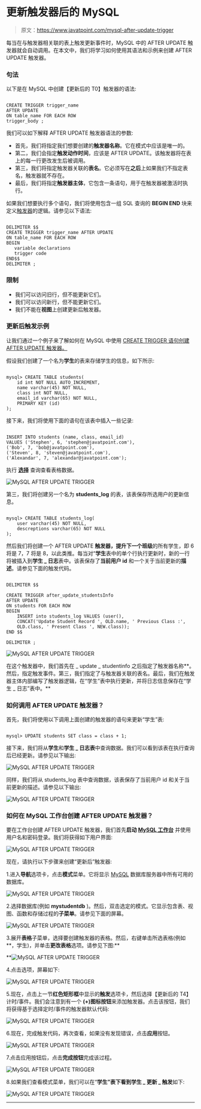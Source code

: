 # 更新触发器后的 MySQL

> 原文：<https://www.javatpoint.com/mysql-after-update-trigger>

每当在与触发器相关联的表上触发更新事件时，MySQL 中的 AFTER UPDATE 触发器就会自动调用。在本文中，我们将学习如何使用其语法和示例来创建 AFTER UPDATE 触发器。

### 句法

以下是在 MySQL 中创建【更新后的 T0】触发器的语法:

```

CREATE TRIGGER trigger_name 
AFTER UPDATE
ON table_name FOR EACH ROW
trigger_body ;

```

我们可以如下解释 AFTER UPDATE 触发器语法的参数:

*   首先，我们将指定我们想要创建的**触发器名称**。它在模式中应该是唯一的。
*   第二，我们会指定**触发动作时间**，应该是 AFTER UPDATE。该触发器将在表上的每一行更改发生后被调用。
*   第三，我们将指定触发器关联的**表名**。它必须写在**之后**上如果我们不指定表名，触发器就不存在。
*   最后，我们将指定**触发器主体**，它包含一条语句，用于在触发器被激活时执行。

如果我们想要执行多个语句，我们将使用包含一组 SQL 查询的 **BEGIN END** 块来定义[触发器](https://www.javatpoint.com/mysql-trigger)的逻辑。请参见以下语法:

```

DELIMITER $$ 
CREATE TRIGGER trigger_name AFTER UPDATE
ON table_name FOR EACH ROW
BEGIN
   variable declarations
   trigger code
END$$
DELIMITER ;

```

### 限制

*   我们可以访问旧行，但不能更新它们。
*   我们可以访问新行，但不能更新它们。
*   我们不能在**视图**上创建更新后触发器。

### 更新后触发示例

让我们通过一个例子来了解如何在 MySQL 中使用 [CREATE TRIGGER 语句创建 AFTER UPDATE 触发器。](mysql-create-trigger)

假设我们创建了一个名为**学生**的表来存储学生的信息，如下所示:

```

mysql> CREATE TABLE students(  
    id int NOT NULL AUTO_INCREMENT,  
    name varchar(45) NOT NULL,  
    class int NOT NULL,  
    email_id varchar(65) NOT NULL,  
    PRIMARY KEY (id)  
);

```

接下来，我们将使用下面的语句在该表中插入一些记录:

```

INSERT INTO students (name, class, email_id)   
VALUES ('Stephen', 6, 'stephen@javatpoint.com'), 
('Bob', 7, 'bob@javatpoint.com'), 
('Steven', 8, 'steven@javatpoint.com'), 
('Alexandar', 7, 'alexandar@javatpoint.com');

```

执行 **[选择](https://www.javatpoint.com/mysql-select)** 查询查看表格数据。

![MySQL AFTER UPDATE TRIGGER](img/4f797eaaa55265057ed61a5b9a0b2f3c.png)

第三，我们将创建另一个名为 **students_log** 的表，该表保存所选用户的更新信息。

```

mysql> CREATE TABLE students_log(  
    user varchar(45) NOT NULL,  
    descreptions varchar(65) NOT NULL
);

```

然后我们将创建一个 AFTER UPDATE **触发器，提升下一个班级**的所有学生，即 6 将是 7，7 将是 8，以此类推。每当对“**学生**表中的单个行执行更新时，新的一行将被插入到**学生 _ 日志**表中。该表保存了**当前用户 id** 和一个关于当前更新的**描述**。请参见下面的触发代码。

```

DELIMITER $$

CREATE TRIGGER after_update_studentsInfo
AFTER UPDATE
ON students FOR EACH ROW
BEGIN
    INSERT into students_log VALUES (user(), 
	CONCAT('Update Student Record ', OLD.name, ' Previous Class :',
	OLD.class, ' Present Class ', NEW.class));
END $$

DELIMITER ;

```

![MySQL AFTER UPDATE TRIGGER](img/e3993c03e43f80d2e1db680cc0989de5.png)

在这个触发器中，我们首先在 _ update _ studentinfo 之后指定了触发器名称**。然后，指定触发事件。第三，我们指定了与触发器关联的表名。最后，我们在触发器主体内部编写了触发器逻辑，在“学生”表中执行更新，并将日志信息保存在“学生 _ 日志”表中。**

### 如何调用 AFTER UPDATE 触发器？

首先，我们将使用以下调用上面创建的触发器的语句来更新“学生”表:

```

mysql> UPDATE students SET class = class + 1;

```

接下来，我们将从**学生**和**学生 _ 日志表**中查询数据。我们可以看到该表在执行查询后已经更新。请参见以下输出:

![MySQL AFTER UPDATE TRIGGER](img/c9ab71951bee784f67083a3c16ce50b2.png)

同样，我们将从 students_log 表中查询数据，该表保存了当前用户 id 和关于当前更新的描述。请参见以下输出:

![MySQL AFTER UPDATE TRIGGER](img/90d3a6748523375dd5c6fa0c679760ac.png)

### 如何在 MySQL 工作台创建 AFTER UPDATE 触发器？

要在工作台创建 AFTER UPDATE 触发器，我们首先**启动 [MySQL 工作台](https://www.javatpoint.com/mysql-workbench)** 并使用用户名和密码登录。我们将获得如下用户界面:

![MySQL AFTER UPDATE TRIGGER](img/a17be80d1de130e9872fca81a0de9046.png)

现在，请执行以下步骤来创建“更新后”触发器:

1.进入**导航**选项卡，点击**模式**菜单。它将显示 [MySQL](https://www.javatpoint.com/mysql-tutorial) 数据库服务器中所有可用的数据库。

![MySQL AFTER UPDATE TRIGGER](img/eeed16e82c5487269e303ebc3d4949cb.png)

2.选择数据库(例如 **mystudentdb** )。然后，双击选定的模式。它显示包含表、视图、函数和存储过程的**子菜单**。请参见下面的屏幕。

![MySQL AFTER UPDATE TRIGGER](img/ccf4f49dca50ab8f2d57e3a74343619c.png)

3.展开**表格**子菜单，选择要创建触发器的表格。然后，右键单击所选表格(例如**，学生)，并单击**更改表格**选项。请参见下图:**

**![MySQL AFTER UPDATE TRIGGER](img/a2316f266c40c3684777f2a5a6383bdf.png)

4.点击选项，屏幕如下:

![MySQL AFTER UPDATE TRIGGER](img/a1921e16975fa5b7154028b666535830.png)

5.现在，点击上一节**红色矩形框**中显示的**触发**选项卡，然后选择【更新后的 T4】计时/事件。我们会注意到有一个 **(+)图标按钮**来添加触发器。点击该按钮，我们将获得基于选择定时/事件的触发器默认代码:

![MySQL AFTER UPDATE TRIGGER](img/7cf4b12d5577aa54c1e31e427e7aae34.png)

6.现在，完成触发代码，再次查看，如果没有发现错误，点击**应用**按钮。

![MySQL AFTER UPDATE TRIGGER](img/32bd82c66bcb1b7bfcad2839c33777b8.png)

7.点击应用按钮后，点击**完成按钮**完成该过程。

![MySQL AFTER UPDATE TRIGGER](img/649ba885947de32e171a2518efd7a76e.png)

8.如果我们查看模式菜单，我们可以在“**学生”**表下看到**学生 _ 更新 _ 触发**如下:

![MySQL AFTER UPDATE TRIGGER](img/04d188b0a70dc8f0702ff5e6a2e9bd9b.png)

* * ***